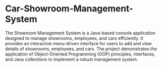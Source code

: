 # Car-Showroom-Management-System
The Showroom Management System is a Java-based console application designed to manage showrooms, employees, and cars efficiently. It provides an interactive menu-driven interface for users to add and view details of showrooms, employees, and cars. The project demonstrates the application of Object-Oriented Programming (OOP) principles, interfaces, and Java collections to implement a robust management system.
